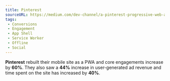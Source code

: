 ```yaml
---
title: Pinterest
sourceURL: https://medium.com/dev-channel/a-pinterest-progressive-web-app-performance-case-study-3bd6ed2e6154
tags:
 - Conversions
 - Engagement
 - App Shell
 - Service Worker
 - Offline
 - Social
---
```


**Pinterest** rebuilt their mobile site as a PWA and core engagements increase by **60%**. They also saw a **44%** increase in user-generated ad revenue and time spent on the site has increased by **40%**.

